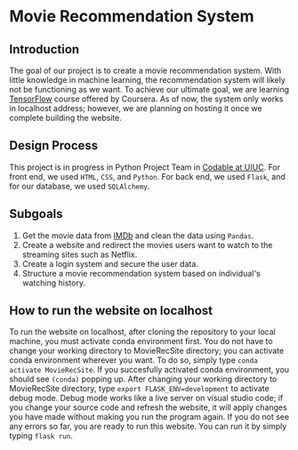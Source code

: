 <h1>Movie Recommendation System</h1>


<h2>Introduction</h2>
The goal of our project is to create a movie recommendation system. With little knowledge in machine learning, the recommendation system will likely not be functioning as we want. To achieve our ultimate goal, we are learning <a href="https://www.coursera.org/professional-certificates/tensorflow-in-practice">TensorFlow</a> course offered by Coursera. As of now, the system only works in localhost address; however, we are planning on hosting it once we complete building the website.


<h2>Design Process</h2>
This project is in progress in Python Project Team in <a href="illinois.campuslabs.com/engage/organization/codable">Codable at UIUC</a>. For front end, we used <code>HTML</code>, <code>CSS</code>, and <code>Python</code>. For back end, we used <code>Flask</code>, and for our database, we used <code>SQLAlchemy</code>.  

<h2>Subgoals</h2>
<ol>
  <li>Get the movie data from <a href="https://datasets.imdbws.com/">IMDb</a> and clean the data using <code>Pandas</code>.</li>
  <li>Create a website and redirect the movies users want to watch to the streaming sites such as Netflix.</li>
  <li>Create a login system and secure the user data.</li>
  <li>Structure a movie recommendation system based on individual's watching history.</li>
 </ol>

<h2>How to run the website on localhost</h2>
<p>To run the website on localhost, after cloning the repository to your local machine, you must activate conda environment first. You do not have to change your working directory to MovieRecSite directory; you can activate conda environment wherever you want. To do so, simply type <code>conda activate MovieRecSite</code>. If you succesfully activated conda environment, you should see <code>(conda)</code> popping up. After changing your working directory to MovieRecSite directory, type <code>export FLASK_ENV=development</code> to activate debug mode. Debug mode works like a live server on visual studio code; if you change your source code and refresh the website, it will apply changes you have made without making you run the program again. If you do not see any errors so far, you are ready to run this website. You can run it by simply typing <code>flask run</code>.
